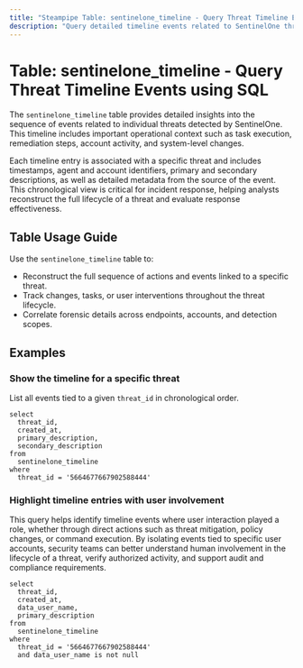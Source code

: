 ```yaml
---
title: "Steampipe Table: sentinelone_timeline - Query Threat Timeline Events using SQL"
description: "Query detailed timeline events related to SentinelOne threats for forensic and incident response investigations."
---
```


# Table: sentinelone_timeline - Query Threat Timeline Events using SQL

The `sentinelone_timeline` table provides detailed insights into the sequence of events related to individual threats detected by SentinelOne. This timeline includes important operational context such as task execution, remediation steps, account activity, and system-level changes.

Each timeline entry is associated with a specific threat and includes timestamps, agent and account identifiers, primary and secondary descriptions, as well as detailed metadata from the source of the event. This chronological view is critical for incident response, helping analysts reconstruct the full lifecycle of a threat and evaluate response effectiveness.

## Table Usage Guide

Use the `sentinelone_timeline` table to:
- Reconstruct the full sequence of actions and events linked to a specific threat.
- Track changes, tasks, or user interventions throughout the threat lifecycle.
- Correlate forensic details across endpoints, accounts, and detection scopes.

## Examples

### Show the timeline for a specific threat
List all events tied to a given `threat_id` in chronological order.

```sql+postgres
select
  threat_id,
  created_at,
  primary_description,
  secondary_description
from
  sentinelone_timeline
where
  threat_id = '5664677667902588444'
```

### Highlight timeline entries with user involvement
This query helps identify timeline events where user interaction played a role, whether through direct actions such as threat mitigation, policy changes, or command execution. By isolating events tied to specific user accounts, security teams can better understand human involvement in the lifecycle of a threat, verify authorized activity, and support audit and compliance requirements.

```sql+postgres
select
  threat_id,
  created_at,
  data_user_name,
  primary_description
from
  sentinelone_timeline
where
  threat_id = '5664677667902588444'
  and data_user_name is not null
```